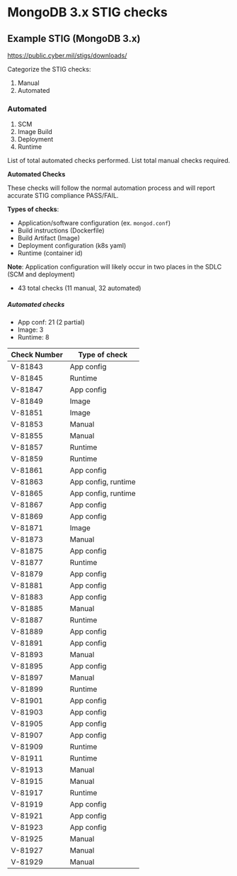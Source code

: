 # MongoDB 3.x STIG checks

## Example STIG (MongoDB 3.x)

https://public.cyber.mil/stigs/downloads/

Categorize the STIG checks:

1. Manual
2. Automated

### Automated

1. SCM
2. Image Build
3. Deployment
4. Runtime

List of total automated checks performed.
List total manual checks required.

**Automated Checks**

These checks will follow the normal automation process and will report accurate STIG compliance PASS/FAIL.

**Types of checks**: 

- Application/software configuration (ex. `mongod.conf`)
- Build instructions (Dockerfile)
- Build Artifact (Image)
- Deployment configuration (k8s yaml)
- Runtime (container id)

**Note**: Application configuration will likely occur in two places in the SDLC (SCM and deployment)

- 43 total checks (11 manual, 32 automated)

##### Automated checks

- App conf: 21 (2 partial)
- Image: 3
- Runtime: 8

| Check Number | Type of check |
|-----------------|--------------------|
| V-81843 | App config |
| V-81845 | Runtime |
| V-81847 | App config |
| V-81849 | Image |
| V-81851 | Image |
| V-81853 | Manual |
| V-81855 | Manual |
| V-81857 | Runtime |
| V-81859 | Runtime |
| V-81861 | App config |
| V-81863 | App config, runtime |
| V-81865 | App config, runtime |
| V-81867 | App config |
| V-81869 | App config |
| V-81871 | Image |
| V-81873 | Manual |
| V-81875 | App config |
| V-81877 | Runtime |
| V-81879 | App config |
| V-81881 | App config |
| V-81883 | App config |
| V-81885 | Manual |
| V-81887 | Runtime |
| V-81889 | App config |
| V-81891 | App config |
| V-81893 | Manual |
| V-81895 | App config |
| V-81897 | Manual |
| V-81899 | Runtime |
| V-81901 | App config |
| V-81903 | App config |
| V-81905 | App config |
| V-81907 | App config |
| V-81909 | Runtime |
| V-81911 | Runtime |
| V-81913 | Manual |
| V-81915 | Manual |
| V-81917 | Runtime |
| V-81919 | App config |
| V-81921 | App config |
| V-81923 | App config |
| V-81925 | Manual |
| V-81927 | Manual |
| V-81929 | Manual |
                                                                                                                                                       